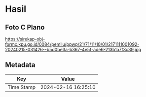 # Hasil

## Foto C Plano

https://sirekap-obj-formc.kpu.go.id/0084/pemilu/ppwp/21/71/11/10/01/2171111001092-20240215-031426--b5d0be3a-b367-4e5f-ade6-213b1a7f3c39.jpg


## Metadata

| Key        | Value               |
| ---------- | ------------------- |
| Time Stamp | 2024-02-16 16:25:10 |



